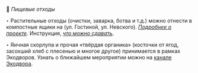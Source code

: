🍌 *Пищевые отходы*

‣ Растительные отходы \(очистки, заварка, ботва и т.д.\) можно отнести в компостные ящики на \(ул. Гостиной, ул. Невского\).
*[Подробнее о проекте](https://t.me/ecodvor39)*. Инструкция, *[что можно сдавать](https://t.me/ecodvor39/105)*.

‣ Яичная скорлупа и прочая «твёрдая органика» \(косточки от ягод, засохший хлеб с плесенью и многое другое\) принимается в рамках Экодворов. Узнать о ближайшем мероприятии можно на [канале Экодвора](https://t.me/ecodvor39).
